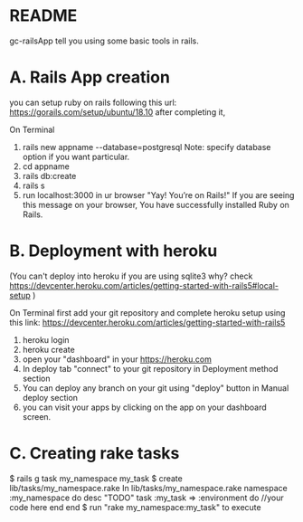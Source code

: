 # README

gc-railsApp tell you using some basic tools in rails.

# A. Rails App creation
you can setup ruby on rails following this url: https://gorails.com/setup/ubuntu/18.10 after completing it,

  On Terminal
  1. rails new appname --database=postgresql
  Note: specify database option if you want particular.
  2. cd appname
  3. rails db:create
  4. rails s
  5. run localhost:3000 in ur browser
  "Yay! You’re on Rails!" If you are seeing this message on your browser, You have successfully installed Ruby on Rails.

# B. Deployment with heroku
(You can't deploy into heroku if you are using sqlite3 why? check https://devcenter.heroku.com/articles/getting-started-with-rails5#local-setup )

  On Terminal first add your git repository and complete heroku setup using this link: https://devcenter.heroku.com/articles/getting-started-with-rails5

  1. heroku login
  2. heroku create
  3. open your "dashboard" in your https://heroku.com
  4. In deploy tab "connect" to your git repository in Deployment method section
  5. You can deploy any branch on your git using "deploy" button in Manual deploy section
  6. you can visit your apps by clicking on the app on your dashboard screen.


 # C. Creating rake tasks

 $ rails g task my_namespace my_task
 $ create lib/tasks/my_namespace.rake
 In lib/tasks/my_namespace.rake
   namespace :my_namespace do
      desc "TODO"
      task :my_task => :environment do
      //your code here
      end
    end
 $ run "rake my_namespace:my_task" to execute
